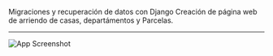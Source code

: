 Migraciones y recuperación de datos con Django
Creación de página web de arriendo de casas, departámentos y Parcelas.

---
![App Screenshot](https://github.com/cfurrutia/Proyecto_inmueble_django/blob/main/arriendoapp/static/imagenes/gifarriendoapp.gif?raw=true)
